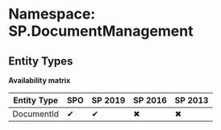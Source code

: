 # Namespace: SP.DocumentManagement
## Entity Types

**Availability matrix**

Entity Type | SPO | SP 2019 | SP 2016 | SP 2013
----------|-----|---------|---------|--------
DocumentId | ✔ | ✔ | ✖ | ✖
